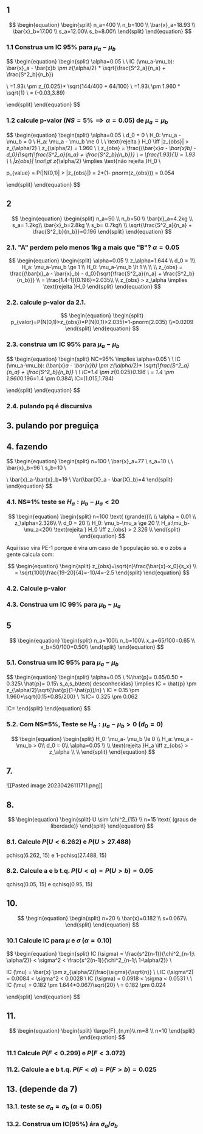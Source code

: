 ## 1
$$
\begin{equation}
\begin{split}
n_a=400 \\
n_b=100 \\
\bar{x}_a=18.93 \\
\bar{x}_b=17.00 \\
s_a=12.00\\
s_b=8.00\\ 
\end{split}
\end{equation}
$$

### 1.1 Construa um IC 95% para $\mu_a - \mu_b$
$$
\begin{equation}
\begin{split}
\alpha=0.05
\\
\\
IC (\mu_a-\mu_b): \bar{x}_a - \bar{x}_b \pm z_{\alpha/2} * \sqrt{\frac{S^2_a}{n_a} + \frac{S^2_b}{n_b}}

\\
=1.93\ \pm z_{0.025}* \sqrt{144/400 + 64/100} \\
=1.93\ \pm 1.960 * \sqrt{1} \\
= (-0.03,3.89)

\end{split}
\end{equation}
$$
### 1.2 calcule p-valor ($NS=5\% \implies \alpha=0.05$) de $\mu_a=\mu_b$
$$
\begin{equation}
\begin{split}
\alpha=0.05 \\
d_0 = 0 \\
H_0: \mu_a - \mu_b = 0 \\
H_a: \mu_a - \mu_b \ne 0 \\
\\
\text{rejeita } H_0 \iff |z_{obs}| > z_{\alpha/2} \\
z_{\alpha/2} = 1.960 \\
\\
z_{obs} = \frac{(\bar{x}_a - \bar{x}_b) - d_0}{\sqrt{\frac{S^2_a}{n_a} + \frac{S^2_b}{n_b}}} \\
= \frac{1.93}{1} = 1.93 \\
\\
|z_{obs}| \not\gt z_{\alpha/2} \implies \text{não rejeita }H_0 \\

p_{value} = P(|N(0,1)| > |z_{obs}|) = 2*(1- pnorm(z_{obs}))
= 0.054

\end{split}
\end{equation}
$$

## 2
$$
\begin{equation}
\begin{split}
n_a=50 \\
n_b=50 \\
\bar{x}_a=4.2kg \\
s_a= 1.2kg\\
\bar{x}_b=2.8kg \\
s_b= 0.7kg\\
\\
\sqrt{\frac{S^2_a}{n_a} + \frac{S^2_b}{n_b}}=0.196
\end{split}
\end{equation}
$$

### 2.1. "A" perdem pelo menos 1kg a mais que "B"? $\alpha=0.05$
$$
\begin{equation}
\begin{split}
\alpha=0.05 \\
z_\alpha=1.644
\\
d_0 = 1\\
H_a: \mu_a-\mu_b \ge 1 \\
H_0: \mu_a-\mu_b \lt 1 \\
\\
\\
z_{obs} = \frac{(\bar{x}_a - \bar{x}_b) - d_0}{\sqrt{\frac{S^2_a}{n_a} + \frac{S^2_b}{n_b}}} \\
= \frac{1.4-1}{0.196}=2.035\\
\\
z_{obs} > z_\alpha \implies \text{rejeita }H_0
\end{split}
\end{equation}
$$

### 2.2. calcule p-valor da 2.1.
$$
\begin{equation}
\begin{split}
p_{valor}=P(N(0,1)>z_{obs})=P(N(0,1)>2.035)=1-pnorm(2.035)
\\=0.0209
\end{split}
\end{equation}
$$
### 2.3. construa um IC 95% para $\mu_a-\mu_b$
$$
\begin{equation}
\begin{split}
NC=95\% \implies \alpha=0.05 \\
\\
IC (\mu_a-\mu_b): (\bar{x}_a - \bar{x}_b) \pm z_{\alpha/2}*
\sqrt{\frac{S^2_a}{n_a} + \frac{S^2_b}{n_b}} \\
\\
IC=1.4 \pm z_{0.025}*0.196 \\
= 1.4 \pm 1.960*0.196=1.4 \pm 0.384\\
IC=(1.015,1.784)

\end{split}
\end{equation}
$$

### 2.4. pulando pq é discursiva

## 3. pulando por preguiça
## 4. fazendo
$$
\begin{equation}
\begin{split}
n=100 \\
\bar{x}_a=77 \\
s_a=10 \\
\\
\bar{x}_b=96 \\
s_b=10 \\

\\
\bar{x}_a-\bar{x}_b=19 \\
Var(\bar{X}_a - \bar{X}_b)=4
\end{split}
\end{equation}
$$

### 4.1. NS=1% teste se $H_a:\mu_b-\mu_a<20$
$$
\begin{equation}
\begin{split}
n=100 \text{ (grande)}\\
\\
\alpha = 0.01 \\
z_\alpha=2.326\\
\\
d_0 = 20 \\
H_0: \mu_b-\mu_a \ge 20 \\
H_a:\mu_b-\mu_a<20\\
\text{rejeita } H_0 \iff z_{obs} > 2.326 \\
\end{split}
\end{equation}
$$

Aqui isso vira PE-1 porque é vira um caso de 1 população só. e o zobs a gente calcula com:

$$
\begin{equation}
\begin{split}
z_{obs}=\sqrt{n}\frac{\bar{x}-x_0}{s_x} \\
= \sqrt{100}\frac{19-20}{4}=-10/4=-2.5
\end{split}
\end{equation}
$$

### 4.2. Calcule p-valor
### 4.3. Construa um IC 99% para $\mu_b-\mu_a$

## 5
$$
\begin{equation}
\begin{split}
n_a=100\\
n_b=100\\
x_a=65/100=0.65 \\
x_b=50/100=0.50\\
\end{split}
\end{equation}
$$
### 5.1. Construa um IC 95% para $\mu_a-\mu_b$

$$
\begin{equation}
\begin{split}
\alpha=0.05 \\
%\hat{p}= 0.65/0.50 = 0.325\\
\hat{p}= 0.15\\
s_a,s_b\text{ desconhecidas} \implies
IC = \hat{p} \pm z_{\alpha/2}\sqrt{\hat{p}(1-\hat{p})/n} \\
IC = 0.15 \pm 1.960*\sqrt{0.15*0.85/200} \\
%IC= 0.325 \pm 0.062

IC=
\end{split}
\end{equation}
$$

### 5.2. Com NS=5%, Teste se $H_a:\mu_a-\mu_b>0$ ($d_0=0$)
$$
\begin{equation}
\begin{split}
H_0: \mu_a- \mu_b \le 0 \\
H_a: \mu_a  - \mu_b > 0\\
d_0 = 0\\
\alpha=0.05 \\
\\
\text{rejeita }H_a \iff z_{obs} > z_\alpha \\
\\
\end{split}
\end{equation}
$$

## 7.
![[Pasted image 20230426111711.png]]

## 8.
$$
\begin{equation}
\begin{split}
U \sim \chi^2_{15}
\\
n=15 \text{ (graus de liberdade)}
\end{split}
\end{equation}
$$
### 8.1. Calcule $P(U<6.262)$ e $P(U>27.488)$
pchisq(6.262, 15) e 1-pchisq(27.488, 15)


### 8.2. Calcule a e b t.q. $P(U<a)=P(U>b)=0.05$
qchisq(0.05, 15) e qchisq(0.95, 15)

## 10. 
$$
\begin{equation}
\begin{split}
n=20 \\
\bar{x}=0.182 \\
s=0.067\\
\end{split}
\end{equation}
$$

### 10.1 Calcule IC para $\mu$ e $\sigma$ ($\alpha=0.10$)
$$
\begin{equation}
\begin{split}
IC (\sigma) = \frac{s^2(n-1)}{\chi^2_{n-1;\ \alpha/2}} < \sigma^2 < \frac{s^2(n-1)}{\chi^2_{n-1;\ 1-\alpha/2}} \\

IC (\mu) = \bar{x} \pm z_{\alpha/2}\frac{\sigma}{\sqrt{n}} \\
\\
IC (\sigma^2) = 0.0084 < \sigma^2 < 0.0028 \\
IC (\sigma) = 0.0918 < \sigma < 0.0531 \\
\\
IC (\mu) = 0.182 \pm 1.644*0.067/\sqrt{20} \\
= 0.182 \pm 0.024

\end{split}
\end{equation}
$$

## 11.
$$
\begin{equation}
\begin{split}
\large{F}_{n,m}\\
m=8 \\
n=10 
\end{split}
\end{equation}
$$

### 11.1 Calcule $P(F<0.299)$ e $P(F<3.072)$
### 11.2. Calcule a e b t.q. $P(F<a)=P(F>b)=0.025$

## 13. (depende da 7)
### 13.1. teste se $\sigma_a=\sigma_b$ ($\alpha=0.05$)
### 13.2. Construa um IC(95%) ára $\sigma_a/\sigma_b$
